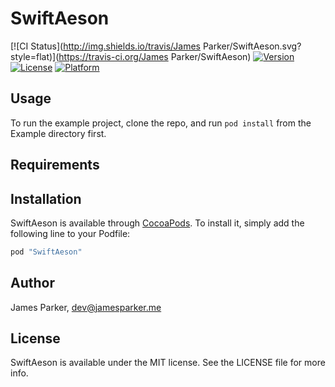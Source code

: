 # SwiftAeson

[![CI Status](http://img.shields.io/travis/James Parker/SwiftAeson.svg?style=flat)](https://travis-ci.org/James Parker/SwiftAeson)
[![Version](https://img.shields.io/cocoapods/v/SwiftAeson.svg?style=flat)](http://cocoapods.org/pods/SwiftAeson)
[![License](https://img.shields.io/cocoapods/l/SwiftAeson.svg?style=flat)](http://cocoapods.org/pods/SwiftAeson)
[![Platform](https://img.shields.io/cocoapods/p/SwiftAeson.svg?style=flat)](http://cocoapods.org/pods/SwiftAeson)

## Usage

To run the example project, clone the repo, and run `pod install` from the Example directory first.

## Requirements

## Installation

SwiftAeson is available through [CocoaPods](http://cocoapods.org). To install
it, simply add the following line to your Podfile:

```ruby
pod "SwiftAeson"
```

## Author

James Parker, dev@jamesparker.me

## License

SwiftAeson is available under the MIT license. See the LICENSE file for more info.
